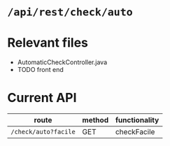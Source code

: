 # `/api/rest/check/auto`
# Relevant files
- AutomaticCheckController.java
- TODO front end

# Current API
|route|method|functionality|
|-|-|-|
|`/check/auto?facile`|GET|checkFacile|
